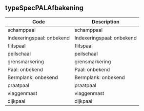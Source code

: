 ## typeSpecPALAfbakening				
				
|	Code	|	Description	|
|	---	|	---	|
|	schamppaal	|	schamppaal	|
|	Indexeringspaal: onbekend	|	Indexeringspaal: onbekend	|
|	flitspaal	|	flitspaal	|
|	peilschaal	|	peilschaal	|
|	grensmarkering	|	grensmarkering	|
|	Paal: onbekend	|	Paal: onbekend	|
|	Bermplank: onbekend	|	Bermplank: onbekend	|
|	praatpaal	|	praatpaal	|
|	vlaggenmast	|	vlaggenmast	|
|	dijkpaal	|	dijkpaal	|
